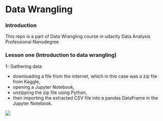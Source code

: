 # Data Wrangling

### Introduction
This repo is a part of Data Wrangling course in udacity Data Analysis Professional Nanodegree

### Lesson one (Introduction to data wrangling)
1- Gathering data
* downloading a file from the internet, which in this case was a zip file from Kaggle,
* opening a Jupyter Notebook,
* unzipping the zip file using Python,
* then importing the extracted CSV file into a pandas DataFrame in the Jupyter Notebook.

![](Images/party.gif)
